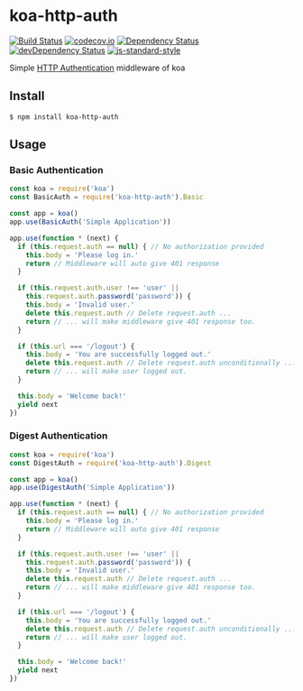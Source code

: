 # koa-http-auth

[![Build Status](https://travis-ci.org/Gerhut/koa-http-auth.svg?branch=master)](https://travis-ci.org/Gerhut/koa-http-auth)
[![codecov.io](https://codecov.io/github/Gerhut/koa-http-auth/coverage.svg?branch=master)](https://codecov.io/github/Gerhut/koa-http-auth?branch=master)
[![Dependency Status](https://david-dm.org/gerhut/koa-http-auth.svg)](https://david-dm.org/gerhut/koa-http-auth)
[![devDependency Status](https://david-dm.org/gerhut/koa-http-auth/dev-status.svg)](https://david-dm.org/gerhut/koa-http-auth#info=devDependencies)
[![js-standard-style](https://img.shields.io/badge/code%20style-standard-brightgreen.svg)](http://standardjs.com/)

Simple [HTTP Authentication](https://tools.ietf.org/html/rfc2617) middleware
of koa

## Install

    $ npm install koa-http-auth

## Usage

### Basic Authentication

```javascript
const koa = require('koa')
const BasicAuth = require('koa-http-auth').Basic

const app = koa()
app.use(BasicAuth('Simple Application'))

app.use(function * (next) {
  if (this.request.auth == null) { // No authorization provided
    this.body = 'Please log in.'
    return // Middleware will auto give 401 response
  }

  if (this.request.auth.user !== 'user' ||
    this.request.auth.password('password')) {
    this.body = 'Invalid user.'
    delete this.request.auth // Delete request.auth ...
    return // ... will make middleware give 401 response too.
  }

  if (this.url === '/logout') {
    this.body = 'You are successfully logged out.'
    delete this.request.auth // Delete request.auth unconditionally ...
    return // ... will make user logged out.
  }

  this.body = 'Welcome back!'
  yield next
})
```

### Digest Authentication

```javascript
const koa = require('koa')
const DigestAuth = require('koa-http-auth').Digest

const app = koa()
app.use(DigestAuth('Simple Application'))

app.use(function * (next) {
  if (this.request.auth == null) { // No authorization provided
    this.body = 'Please log in.'
    return // Middleware will auto give 401 response
  }

  if (this.request.auth.user !== 'user' ||
    this.request.auth.password('password')) {
    this.body = 'Invalid user.'
    delete this.request.auth // Delete request.auth ...
    return // ... will make middleware give 401 response too.
  }

  if (this.url === '/logout') {
    this.body = 'You are successfully logged out.'
    delete this.request.auth // Delete request.auth unconditionally ...
    return // ... will make user logged out.
  }

  this.body = 'Welcome back!'
  yield next
})
```
